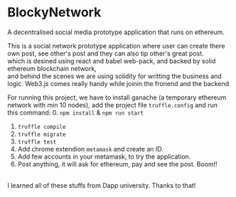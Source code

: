 # BlockyNetwork
A decentralised social media prototype application that runs on ethereum.

This is a social network prototype application where user can create there own post, see other's post and they can also tip other's great post. 
<br>which is desined using react and babel web-pack, and backed by solid ethereum blockchain network, <br>
and behind the scenes we are using solidity for writting the business and logic. Web3.js comes really handy while joinin the fronend and the backend <br>

For running this project, we have to install ganache (a temporary ethereum network with min 10 nodes), add the project file `truffle.config` and run <br>
this command: 
0. `npm install` & `npm run start`<br>
1. `truffle compile`    <br>
2. `truffle migrate`<br>
3. `truffle test`<br>
4. Add chrome extendion `metamask` and create an ID. <br>
5. Add few accounts in your metamask, to try the application.<br>
6. Post anything, it will ask for ethereum, pay and see the post. Boom!!<br>
<br>
I learned all of these stuffs from Dapp university. Thanks to that!
